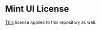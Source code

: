 # Mint UI License

[This](https://github.com/mint-lang/mint-ui/blob/master/LICENSE.md) license applies to this repository as well.
